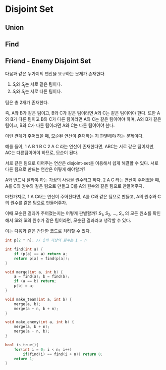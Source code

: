 # Disjoint Set

## Union



## Find





## Friend - Enemy Disjoint Set

다음과 같은 두가지의 연산을 요구하는 문제가 존재한다.

1. $S_i$와 $S_j$는 서로 같은 팀이다.
2. $S_i$와 $S_j$는 서로 다른 팀이다.

팀은 총 2개가 존재한다.

즉, A와 B가 같은 팀이고, B와 C가 같은 팀이라면 A와 C는 같은 팀이어야 한다.
또한 A와 B가 다른 팀이고 B와 C가 다른 팀이라면 A와 C는 같은 팀이어야 하며,
A와 B가 같은 팀이고, B와 C가 다른 팀이라면 A와 C는 다른 팀이어야 한다.

이런 관계가 주어졌을 때, 모순된 연산이 존재하는 지 판별해야 하는 문제이다.

예를 들어,
1 A B
1 B C
2 A C
라는 연산이 존재한다면, ABC는 서로 같은 팀이지만, AC는 다른팀이어야 하므로, 모순이 된다.

서로 같은 팀으로 이어주는 연산은 disjoint-set을 이용해서 쉽게 해결할 수 있다.
서로 다른 팀으로 만드는 연산은 어떻게 해야할까?

A와 반드시 달라야 하는 가상의 사람을 원수라고 하자.
2 A C 라는 연산이 주어졌을 때, A를 C의 원수와 같은 팀으로 만들고
C를 A의 원수와 같은 팀으로 만들어주자.

마찬가지로, 1 A C라는 연산이 주어진다면, A를 C와 같은 팀으로 만들고,
A의 원수와 C의 원수를 같은 팀으로 만들어주자.

이때 모순된 결과가 주어졌는지는 어떻게 판별할까?
$S_1$, $S_2$, ..., $S_n$ 의 모든 원소를 확인해서 Si와 Si의 원수가 같은 팀이라면, 모순된 결과라고 생각할 수 있다.

이는 다음과 같은 간단한 코드로 처리할 수 있다.

```c++
int p[2 * n]; // i의 가상의 원수는 i + n

int find(int a) {
	if (p[a] == a) return a;
	return p[a] = find(p[a]);
}

void merge(int a, int b) {
	a = find(a); b = find(b);
	if (a == b) return;
	p[b] = a;
}

void make_team(int a, int b) {
	merge(a, b);
	merge(a + n, b + n);
}

void make_enemy(int a, int b) {
	merge(a, b + n);
	merge(a + n, b);
}

bool is_true(){
	for(int i = 0; i < n; i++)
		if(find(i) == find(i + n)) return 0;
	return 1;
}
```